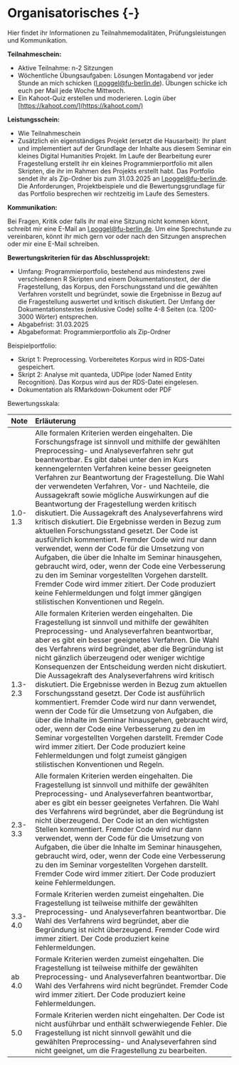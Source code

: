 # Organisatorisches {-} 

Hier findet ihr Informationen zu Teilnahmemodalitäten, Prüfungsleistungen und Kommunikation.

**Teilnahmeschein:**

* Aktive Teilnahme: n-2 Sitzungen 
* Wöchentliche Übungsaufgaben: Lösungen Montagabend vor jeder Stunde an mich schicken (l.poggel@fu-berlin.de). Übungen schicke ich euch per Mail jede Woche Mittwoch.
* Ein Kahoot-Quiz erstellen und moderieren. Login über [https://kahoot.com/](https://kahoot.com/)

**Leistungsschein:**

* Wie Teilnahmeschein
* Zusätzlich ein eigenständiges Projekt (ersetzt die Hausarbeit): Ihr plant und implementiert auf der Grundlage der Inhalte aus diesem Seminar ein kleines Digital Humanities Projekt. Im Laufe der Bearbeitung eurer Fragestellung erstellt ihr ein kleines Programmierportfolio mit allen Skripten, die ihr im Rahmen des Projekts erstellt habt. Das Portfolio sendet ihr als Zip-Ordner bis zum 31.03.2025 an l.poggel@fu-berlin.de. Die Anforderungen, Projektbeispiele und die Bewertungsgrundlage für das Portfolio besprechen wir rechtzeitig im Laufe des Semesters.

**Kommunikation:**

Bei Fragen, Kritik oder falls ihr mal eine Sitzung nicht kommen könnt, schreibt mir eine E-Mail an l.poggel@fu-berlin.de. Um eine Sprechstunde zu vereinbaren, könnt ihr mich gern vor oder nach den Sitzungen ansprechen oder mir eine E-Mail schreiben.

**Bewertungskriterien für das Abschlussprojekt:** 

* Umfang: Programmierportfolio, bestehend aus mindestens zwei verschiedenen R Skripten und einem Dokumentationstext, der die Fragestellung, das Korpus, den Forschungsstand und die gewählten Verfahren vorstellt und begründet, sowie die Ergebnisse in Bezug auf die Fragestellung auswertet und kritisch diskutiert. Der Umfang der Dokumentationstextes (exklusive Code) sollte 4-8 Seiten (ca. 1200-3000 Wörter) entsprechen.
* Abgabefrist: 31.03.2025
* Abgabeformat: Programmierportfolio als Zip-Ordner

Beispielportfolio: 

* Skript 1: Preprocessing. Vorbereitetes Korpus wird in RDS-Datei gespeichert. 
* Skript 2: Analyse mit quanteda, UDPipe (oder Named Entity Recognition). Das Korpus wird aus der RDS-Datei eingelesen. 
* Dokumentation als RMarkdown-Dokument oder PDF 

Bewertungsskala:


|Note    |Erläuterung                                                                                                                                                                                                                                                                                                                                                                                                                                                                                                                                                                                                                                                                                                                                                                                                                                                                                                                                                                                                                                    |
|:-------|:----------------------------------------------------------------------------------------------------------------------------------------------------------------------------------------------------------------------------------------------------------------------------------------------------------------------------------------------------------------------------------------------------------------------------------------------------------------------------------------------------------------------------------------------------------------------------------------------------------------------------------------------------------------------------------------------------------------------------------------------------------------------------------------------------------------------------------------------------------------------------------------------------------------------------------------------------------------------------------------------------------------------------------------------|
|1.0-1.3 |Alle formalen Kriterien werden eingehalten. Die Forschungsfrage ist sinnvoll und mithilfe der gewählten Preprocessing- und Analyseverfahren sehr gut beantwortbar. Es gibt dabei unter den im Kurs kennengelernten Verfahren keine besser geeigneten Verfahren zur Beantwortung der Fragestellung. Die Wahl der verwendeten Verfahren, Vor- und Nachteile, die Aussagekraft sowie mögliche Auswirkungen auf die Beantwortung der Fragestellung werden kritisch diskutiert. Die Aussagekraft des Analyseverfahrens wird kritisch diskutiert. Die Ergebnisse werden in Bezug zum aktuellen  Forschungsstand gesetzt. Der Code ist ausführlich kommentiert. Fremder Code wird nur dann verwendet, wenn der Code für die Umsetzung von Aufgaben, die über die Inhalte im Seminar hinausgehen, gebraucht wird, oder, wenn der Code eine Verbesserung zu den im Seminar vorgestellten Vorgehen darstellt. Fremder Code wird immer zitiert. Der Code produziert keine Fehlermeldungen und folgt immer gängigen stilistischen Konventionen und Regeln. |
|1.3-2.3 |Alle formalen Kriterien werden eingehalten. Die Fragestellung ist sinnvoll und mithilfe der gewählten Preprocessing- und Analyseverfahren beantwortbar, aber es gibt ein besser geeignetes Verfahren. Die Wahl des Verfahrens wird begründet, aber die Begründung ist nicht gänzlich überzeugend oder weniger wichtige  Konsequenzen der Entscheidung werden nicht diskutiert. Die Aussagekraft des Analyseverfahrens wird kritisch diskutiert. Die Ergebnisse werden in Bezug zum aktuellen  Forschungsstand gesetzt. Der Code ist ausführlich kommentiert. Fremder Code wird nur dann verwendet, wenn der Code für die Umsetzung von Aufgaben, die über die Inhalte im Seminar hinausgehen, gebraucht wird, oder, wenn der Code eine Verbesserung zu den im Seminar vorgestellten Vorgehen darstellt. Fremder Code wird immer zitiert. Der Code produziert keine Fehlermeldungen und folgt zumeist gängigen stilistischen Konventionen und Regeln.                                                                                           |
|2.3-3.3 |Alle formalen Kriterien werden eingehalten. Die Fragestellung ist sinnvoll und mithilfe der gewählten Preprocessing- und Analyseverfahren beantwortbar, aber es gibt ein besser geeignetes Verfahren. Die Wahl des Verfahrens wird begründet, aber die Begründung ist nicht überzeugend. Der Code ist an den wichtigsten Stellen kommentiert. Fremder Code wird nur dann verwendet, wenn der Code für die Umsetzung von Aufgaben, die über die Inhalte im Seminar hinausgehen, gebraucht wird, oder, wenn der Code eine Verbesserung zu den im Seminar vorgestellten Vorgehen darstellt. Fremder Code wird immer zitiert.  Der Code produziert keine Fehlermeldungen.                                                                                                                                                                                                                                                                                                                                                                          |
|3.3-4.0 |Formale Kriterien werden zumeist eingehalten. Die Fragestellung ist teilweise mithilfe der gewählten Preprocessing- und Analyseverfahren beantwortbar. Die Wahl des Verfahrens wird begründet, aber die Begründung ist nicht überzeugend. Fremder Code wird immer zitiert. Der Code produziert keine Fehlermeldungen.                                                                                                                                                                                                                                                                                                                                                                                                                                                                                                                                                                                                                                                                                                                          |
|ab 4.0  |Formale Kriterien werden zumeist eingehalten. Die Fragestellung ist teilweise mithilfe der gewählten Preprocessing- und Analyseverfahren beantwortbar. Die Wahl des Verfahrens wird nicht begründet. Fremder Code wird  immer zitiert. Der Code produziert keine Fehlermeldungen.                                                                                                                                                                                                                                                                                                                                                                                                                                                                                                                                                                                                                                                                                                                                                              |
|5.0     |Formale Kriterien werden nicht eingehalten. Der Code ist nicht ausführbar und enthält schwerwiegende Fehler. Die Fragestellung ist nicht sinnvoll gewählt und die gewählten Preprocessing- und Analyseverfahren sind nicht geeignet, um die Fragestellung zu bearbeiten.                                                                                                                                                                                                                                                                                                                                                                                                                                                                                                                                                                                                                                                                                                                                                                       |
